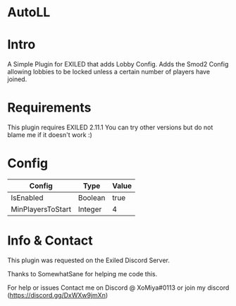# AutoLL

<h1>Intro</h1>
A Simple Plugin for EXILED that adds Lobby Config.
Adds the Smod2 Config allowing lobbies to be locked unless a certain number of players have joined.

<h1>Requirements</h1>
This plugin requires EXILED 2.11.1 
You can try other versions but do not blame me if it doesn't work :)
<h1>Config</h1>

| Config  | Type | Value |
| ------------- | ------------- | ------------- |
| IsEnabled  | Boolean  | true  |
| MinPlayersToStart  | Integer  | 4  |

<h1>Info & Contact</h1>
This plugin was requested on the Exiled Discord Server.

Thanks to SomewhatSane for helping me code this.

For help or issues Contact me on Discord @ XoMiya#0113 or join my discord (https://discord.gg/DxWXw9jmXn)


